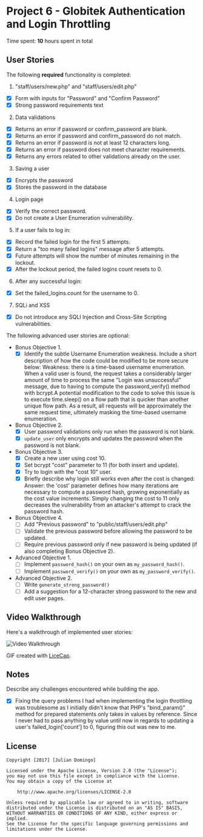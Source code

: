 # Project 6 - Globitek Authentication and Login Throttling

Time spent: **10** hours spent in total

## User Stories

The following **required** functionality is completed:

1. "staff/users/new.php" and "staff/users/edit.php"
  * [X]  Form with inputs for "Password" and "Confirm Password"
  * [X]  Strong password requirements text

2. Data validations
  * [X]  Returns an error if password or confirm_password are blank.
  * [X]  Returns an error if password and confirm_password do not match.
  * [X]  Returns an error if password is not at least 12 characters long.
  * [X]  Returns an error if password does not meet character requirements.
  * [X]  Returns any errors related to other validations already on the user.

3. Saving a user
  * [X]  Encrypts the password
  * [X]  Stores the password in the database

4. Login page
  * [X]  Verify the correct password.
  * [X]  Do not create a User Enumeration vulnerability.

5. If a user fails to log in:
  * [X]  Record the failed login for the first 5 attempts.
  * [X]  Return a "too many failed logins" message after 5 attempts.
  * [X]  Future attempts will show the number of minutes remaining in the lockout.
  * [X]  After the lockout period, the failed logins count resets to 0.

6. After any successful login:
  * [X]  Set the failed_logins.count for the username to 0.

7. SQLi and XSS
  * [X]  Do not introduce any SQLI Injection and Cross-Site Scripting vulnerabilities.

The following advanced user stories are optional:

* Bonus Objective 1.
  * [X]  Identify the subtle Username Enumeration weakness. Include a short description of how the code could be modified to be more secure below:
    Weakness: there is a time-based username enumeration. When a valid user is found, the request takes a considerably larger amount of time to process the same "Login was unsuccessful" message, due to having to compute the password_verify() method with bcrypt.A potential modification to the code to solve this issue is to execute time.sleep() on a flow path that is quicker than another unique flow path. As a result, all requests will be approximately the same request time, ultimately masking the time-based username enumeration.

* Bonus Objective 2\.
  * [X]  User password validations only run when the password is not blank.
  * [X]  `update_user` only encrypts and updates the password when the password is not blank.

* Bonus Objective 3\.
  * [X]  Create a new user using cost 10.
  * [X]  Set bcrypt "cost" parameter to 11 (for both insert and update).
  * [X]  Try to login with the "cost 10" user.
  * [X]  Briefly describe why login still works even after the cost is changed:
    Answer: the 'cost' parameter defines how many iterations are necessary to compute a password hash, growing exponentially as the cost value increments. Simply changing the cost to 11 only decreases the vulnerability from an attacker's attempt to crack the password hash.

* Bonus Objective 4\.
  * [ ]  Add "Previous password" to "public/staff/users/edit.php"
  * [ ]  Validate the previous password before allowing the password to be updated.
  * [ ]  Require previous password only if new password is being updated (if also completing Bonus Objective 2).

* Advanced Objective 1\.
  * [ ]  Implement `password_hash()` on your own as `my_password_hash()`.
  * [ ]  Implement `password_verify()` on your own as `my_password_verify()`.

* Advanced Objective 2\.
  * [ ]  Write `generate_strong_password()`
  * [ ]  Add a suggestion for a 12-character strong password to the new and edit user pages.

## Video Walkthrough

Here's a walkthrough of implemented user stories:

<img src='http://i.imgur.com/link/to/your/gif/file.gif' title='Video Walkthrough' width='' alt='Video Walkthrough' />

GIF created with [LiceCap](http://www.cockos.com/licecap/).

## Notes

Describe any challenges encountered while building the app.
 * [X] Fixing the query problems I had when implementing the login throttling was troublesome as I initially didn't know that PHP's "bind_param()" method for prepared statements only takes in values by reference. Since I never had to pass anything by value until now in regards to updating a user's failed_login['count'] to 0, figuring this out was new to me.

## License

    Copyright [2017] [Julian Domingo]

    Licensed under the Apache License, Version 2.0 (the "License");
    you may not use this file except in compliance with the License.
    You may obtain a copy of the License at

        http://www.apache.org/licenses/LICENSE-2.0

    Unless required by applicable law or agreed to in writing, software
    distributed under the License is distributed on an "AS IS" BASIS,
    WITHOUT WARRANTIES OR CONDITIONS OF ANY KIND, either express or implied.
    See the License for the specific language governing permissions and
    limitations under the License.

